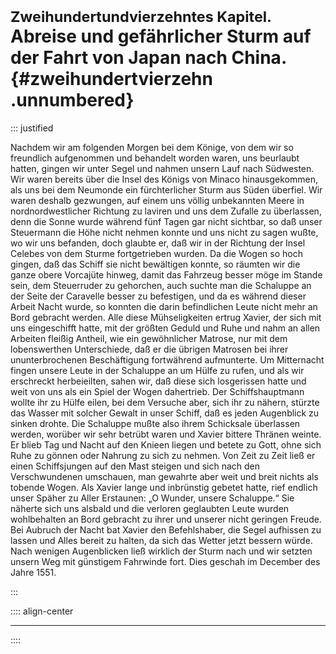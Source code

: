 # <small>Zweihundertundvierzehntes Kapitel. </small><br />Abreise und gefährlicher Sturm auf der Fahrt von Japan nach China.{#zweihundertvierzehn .unnumbered}

::: justified

Nachdem wir am folgenden Morgen bei dem Könige, von dem wir so freundlich
aufgenommen und behandelt worden waren, uns beurlaubt hatten, gingen wir unter
Segel und nahmen unsern Lauf nach Südwesten. Wir waren bereits über die Insel
des Königs von Minaco hinausgekommen, als uns bei dem Neumonde ein
fürchterlicher Sturm aus Süden überfiel. Wir waren deshalb gezwungen, auf einem
uns völlig unbekannten Meere in nordnordwestlicher Richtung zu laviren und uns
dem Zufalle zu überlassen, denn die Sonne wurde während fünf Tagen gar nicht
sichtbar, so daß unser Steuermann die Höhe nicht nehmen konnte und uns nicht zu
sagen wußte, wo wir uns befanden, doch glaubte er, daß wir in der Richtung der
Insel Celebes von dem Sturme fortgetrieben wurden. Da die Wogen so hoch gingen,
daß das Schiff sie nicht bewältigen konnte, so räumten wir die ganze obere
Vorcajüte hinweg, damit das Fahrzeug besser möge im Stande sein, dem Steuerruder
zu gehorchen, auch suchte man die Schaluppe an der Seite der Caravelle besser zu
befestigen, und da es während dieser Arbeit Nacht wurde, so konnten die darin
befindlichen Leute nicht mehr an Bord gebracht werden. Alle diese Mühseligkeiten
ertrug Xavier, der sich mit uns eingeschifft hatte, mit der größten Geduld und
Ruhe und nahm an allen Arbeiten fleißig Antheil, wie ein gewöhnlicher Matrose,
nur mit dem lobenswerthen Unterschiede, daß er die übrigen Matrosen bei ihrer
ununterbrochenen Beschäftigung fortwährend aufmunterte. Um Mitternacht fingen
unsere Leute in der Schaluppe an um Hülfe zu rufen, und als wir erschreckt
herbeieilten, sahen wir, daß diese sich losgerissen hatte und weit von uns als
ein Spiel der Wogen dahertrieb. Der Schiffshauptmann wollte ihr zu Hülfe eilen,
bei dem Versuche aber, sich ihr zu nähern, stürzte das Wasser mit solcher Gewalt
in unser Schiff, daß es jeden Augenblick zu sinken drohte. Die Schaluppe mußte
also ihrem Schicksale überlassen werden, worüber wir sehr betrübt waren und
Xavier bittere Thränen weinte. Er blieb Tag und Nacht auf den Knieen liegen und
betete zu Gott, ohne sich Ruhe zu gönnen oder Nahrung zu sich zu nehmen. Von
Zeit zu Zeit ließ er einen Schiffsjungen auf den Mast steigen und sich nach den
Verschwundenen umschauen, man gewahrte aber weit und breit nichts als tobende
Wogen. Als Xavier lange und inbrünstig gebetet hatte, rief endlich unser Späher
zu Aller Erstaunen: „O Wunder, unsere Schaluppe.“ Sie näherte sich uns alsbald
und die verloren geglaubten Leute wurden wohlbehalten an Bord gebracht zu ihrer
und unserer nicht geringen Freude. Bei Aubruch der Nacht bat Xavier den
Befehlshaber, die Segel aufhissen zu lassen und Alles bereit zu halten, da sich
das Wetter jetzt bessern würde. Nach wenigen Augenblicken ließ wirklich der
Sturm nach und wir setzten unsern Weg mit günstigem Fahrwinde fort. Dies geschah
im December des Jahre 1551.


:::

:::: align-center
****
::::
